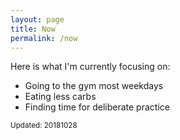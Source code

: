 ```yaml
---
layout: page
title: Now
permalink: /now
---
```


Here is what I'm currently focusing on:

 - Going to the gym most weekdays
 - Eating less carbs
 - Finding time for deliberate practice

<small>Updated: 20181028</small>
